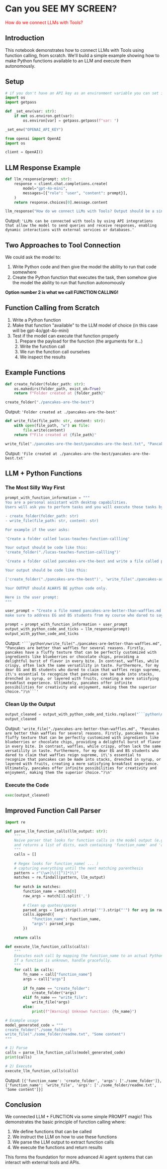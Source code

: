 # Can you SEE MY SCREEN?

<span style="color: red;"> 
How do we connect LLMs with Tools?
</span>

## Introduction

This notebook demonstrates how to connect LLMs with Tools using function calling, from scratch. We'll build a simple example showing how to make Python functions available to an LLM and execute them autonomously.

## Setup

```python
# if you don't have an API key as an environment variable you can set it here
import os
import getpass

def _set_env(var: str):
    if not os.environ.get(var):
        os.environ[var] = getpass.getpass(f"var: ")

_set_env("OPENAI_API_KEY")
```

```python
from openai import OpenAI
import os

client = OpenAI()
```

## LLM Response Example

```python
def llm_response(prompt: str):
    response = client.chat.completions.create(
        model="gpt-4o-mini",
        messages=[{"role": "user", "content": prompt}],
    )
    return response.choices[0].message.content

llm_response("How do we connect LLMs with Tools? Output should be a single sentence.")
```

Output: `'LLMs can be connected with tools by using API integrations that allow the model to send queries and receive responses, enabling dynamic interactions with external services or databases.'`

## Two Approaches to Tool Connection

We could ask the model to:

1. Write Python code and then give the model the ability to run that code somewhere
2. Create the Python function that executes the task, then somehow give the model the ability to run that function autonomously

**Option number 2 is what we call FUNCTION CALLING!**

## Function Calling from Scratch

1. Write a Python function
2. Make that function "available" to the LLM model of choice (in this case will be gpt-4o/gpt-4o-mini)
3. Test if the model can execute that function properly
   1. Prepare the payload for the function (the arguments for it...)
   2. Write the function call
   3. We run the function call ourselves
   4. We inspect the results

## Example Functions

```python
def create_folder(folder_path: str):
    os.makedirs(folder_path, exist_ok=True)
    return f"Folder created at {folder_path}"

create_folder("./pancakes-are-the-best")
```

Output: `'Folder created at ./pancakes-are-the-best'`

```python
def write_file(file_path: str, content: str):
    with open(file_path, "w") as file:
        file.write(content)
    return f"File created at {file_path}"

write_file("./pancakes-are-the-best/pancakes-are-the-best.txt", "Pancakes are the best!")
```

Output: `'File created at ./pancakes-are-the-best/pancakes-are-the-best.txt'`

## LLM + Python Functions

### The Most Silly Way First

```python
prompt_with_function_information = """
You are a personal assistant with desktop capabilities. 
Users will ask you to perform tasks and you will execute those tasks by calling one or more of the following functions:

- create_folder(folder_path: str)
- write_file(file_path: str, content: str)

For example if the user asks: 

'Create a folder called lucas-teaches-function-callling'

Your output should be code like this:
'create_folder("./lucas-teaches-function-callling")'

'Create a folder called pancakes-are-the-best and write a file called pancakes-are-the-best.txt with the content "Pancakes are the best!"'

Your output should be code like this:

['create_folder("./pancakes-are-the-best")', 'write_file("./pancakes-are-the-best/pancakes-are-the-best.txt", "Pancakes are the best!")']

Your OUTPUT should ALWAYS BE python code only.

Here is the user prompt:
"""

user_prompt = "Create a file named pancakes-are-better-than-waffles.md with a one paragraph summary for why pancakes are better, \
make sure to address EG and BS students from my course who dared to say waffles are better."
```

```python
prompt = prompt_with_function_information + user_prompt
output_with_python_code_and_ticks = llm_response(prompt)
output_with_python_code_and_ticks
```

Output: `'```python\nwrite_file("./pancakes-are-better-than-waffles.md", "Pancakes are better than waffles for several reasons. Firstly, pancakes have a fluffy texture that can be perfectly customized with ingredients like blueberries or chocolate chips, providing a delightful burst of flavor in every bite. In contrast, waffles, while crispy, often lack the same versatility in taste. Furthermore, for my dear EG and BS students who dared to claim that waffles reign supreme, it\'s essential to recognize that pancakes can be made into stacks, drenched in syrup, or layered with fruits, creating a more satisfying breakfast experience. Ultimately, pancakes offer infinite possibilities for creativity and enjoyment, making them the superior choice.")\n```'`

### Clean Up the Output

```python
output_cleaned = output_with_python_code_and_ticks.replace("```python\n", "").replace("```", "")
output_cleaned
```

Output: `'write_file("./pancakes-are-better-than-waffles.md", "Pancakes are better than waffles for several reasons. Firstly, pancakes have a fluffy texture that can be perfectly customized with ingredients like blueberries or chocolate chips, providing a delightful burst of flavor in every bite. In contrast, waffles, while crispy, often lack the same versatility in taste. Furthermore, for my dear EG and BS students who dared to claim that waffles reign supreme, it\'s essential to recognize that pancakes can be made into stacks, drenched in syrup, or layered with fruits, creating a more satisfying breakfast experience. Ultimately, pancakes offer infinite possibilities for creativity and enjoyment, making them the superior choice.")\n'`

### Execute the Code

```python
exec(output_cleaned)
```

## Improved Function Call Parser

```python
import re

def parse_llm_function_calls(llm_output: str):
    """
    Naive parser that looks for function calls in the model output (e.g. 'create_folder("test")')
    and returns a list of dicts, each containing 'function_name' and 'args'.
    """
    calls = []
    
    # Regex looks for function_name( ... ) 
    # capturing everything until the next matching parenthesis
    pattern = r"(\w+)\(([^)]*)\)"
    matches = re.findall(pattern, llm_output)
    
    for match in matches:
        function_name = match[0]
        raw_args = match[1].split(',')
        
        # Clean up quotes/spaces
        parsed_args = [arg.strip().strip('"').strip("'") for arg in raw_args]
        calls.append({
            "function_name": function_name,
            "args": parsed_args
        })
    
    return calls

def execute_llm_function_calls(calls):
    """
    Executes each call by mapping the function_name to an actual Python function.
    If a function is unknown, handle gracefully.
    """
    for call in calls:
        fn_name = call["function_name"]
        args = call["args"]
        
        if fn_name == "create_folder":
            create_folder(*args)
        elif fn_name == "write_file":
            write_file(*args)
        else:
            print(f"[Warning] Unknown function: {fn_name}")

# Example usage
model_generated_code = """
create_folder("./some_folder")
write_file("./some_folder/readme.txt", "Some content")
"""

# 1) Parse
calls = parse_llm_function_calls(model_generated_code)
print(calls)

# 2) Execute
execute_llm_function_calls(calls)
```

Output: `[{'function_name': 'create_folder', 'args': ['./some_folder']}, {'function_name': 'write_file', 'args': ['./some_folder/readme.txt', 'Some content']}]`

## Conclusion

We connected LLM + FUNCTION via some simple PROMPT magic! This demonstrates the basic principle of function calling where:

1. We define functions that can be called
2. We instruct the LLM on how to use these functions
3. We parse the LLM output to extract function calls
4. We execute the functions and return results

This forms the foundation for more advanced AI agent systems that can interact with external tools and APIs.